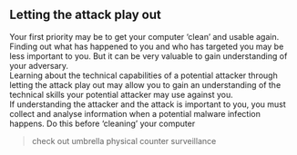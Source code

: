 ## Letting the attack play out
Your first priority may be to get your computer ‘clean’ and usable again. Finding out what has happened to you and who has targeted you may be less important to you. But it can be very valuable to gain understanding of your adversary.
<br>
Learning about the technical capabilities of a potential attacker through letting the attack play out may allow you to gain an understanding of the technical skills your potential attacker may use against you.
<br>
If understanding the attacker and the attack is important to you, you must collect and analyse information when a potential malware infection happens. Do this before ‘cleaning’ your computer
>check out umbrella physical counter surveillance
